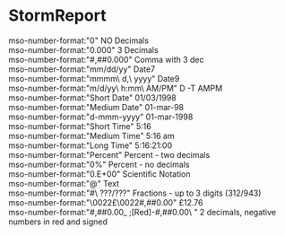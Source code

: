 # StormReport  
mso-number-format:"0"	NO Decimals  
mso-number-format:"0\.000"	3 Decimals  
mso-number-format:"\#\,\#\#0\.000"	Comma with 3 dec  
mso-number-format:"mm\/dd\/yy"	Date7  
mso-number-format:"mmmm\ d\,\ yyyy"	Date9  
mso-number-format:"m\/d\/yy\ h\:mm\ AM\/PM"	D -T AMPM  
mso-number-format:"Short Date"	01/03/1998  
mso-number-format:"Medium Date"	01-mar-98  
mso-number-format:"d\-mmm\-yyyy"	01-mar-1998  
mso-number-format:"Short Time"	5:16  
mso-number-format:"Medium Time"	5:16 am  
mso-number-format:"Long Time"	5:16:21:00  
mso-number-format:"Percent"	Percent - two decimals   
mso-number-format:"0%"	Percent - no decimals  
mso-number-format:"0\.E+00"	Scientific Notation  
mso-number-format:"\@"	Text  
mso-number-format:"\#\ ???\/???"	Fractions - up to 3 digits (312/943)  
mso-number-format:"\0022£\0022\#\,\#\#0\.00"	£12.76  
mso-number-format:"\#\,\#\#0\.00_ \;\[Red\]\-\#\,\#\#0\.00\ " 2 decimals, negative numbers in red and signed  

